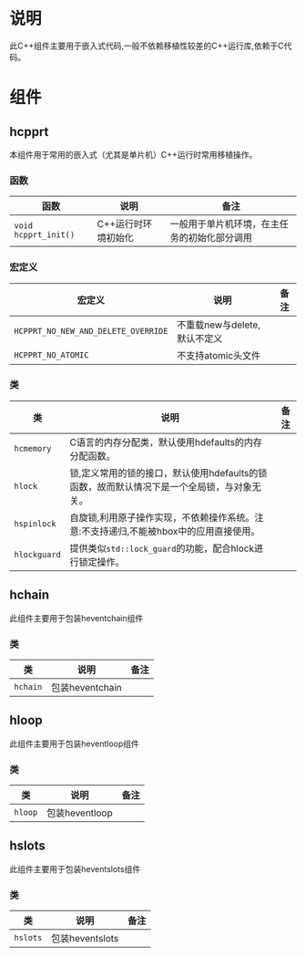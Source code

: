 # 说明

此C++组件主要用于嵌入式代码,一般不依赖移植性较差的C++运行库,依赖于C代码。

# 组件

## hcpprt

本组件用于常用的嵌入式（尤其是单片机）C++运行时常用移植操作。

### 函数

| 函数                 | 说明                | 备注                                         |
| -------------------- | ------------------- | -------------------------------------------- |
| `void hcpprt_init()` | C++运行时环境初始化 | 一般用于单片机环境，在主任务的初始化部分调用 |

### 宏定义

| 宏定义                              | 说明                         | 备注 |
| ----------------------------------- | ---------------------------- | ---- |
| `HCPPRT_NO_NEW_AND_DELETE_OVERRIDE` | 不重载new与delete,默认不定义 |      |
| `HCPPRT_NO_ATOMIC`                  | 不支持atomic头文件           |      |

### 类

| 类           | 说明                                                         | 备注 |
| ------------ | ------------------------------------------------------------ | ---- |
| `hcmemory`   | C语言的内存分配类，默认使用hdefaults的内存分配函数。         |      |
| `hlock`      | 锁,定义常用的锁的接口，默认使用hdefaults的锁函数，故而默认情况下是一个全局锁，与对象无关。 |      |
| `hspinlock`  | 自旋锁,利用原子操作实现，不依赖操作系统。注意:不支持递归,不能被hbox中的应用直接使用。 |      |
| `hlockguard` | 提供类似`std::lock_guard`的功能，配合hlock进行锁定操作。     |      |

## hchain

此组件主要用于包装heventchain组件

### 类

| 类       | 说明            | 备注 |
| -------- | --------------- | ---- |
| `hchain` | 包装heventchain |      |

## hloop

此组件主要用于包装heventloop组件

### 类

| 类      | 说明           | 备注 |
| ------- | -------------- | ---- |
| `hloop` | 包装heventloop |      |

## hslots

此组件主要用于包装heventslots组件

### 类

| 类       | 说明            | 备注 |
| -------- | --------------- | ---- |
| `hslots` | 包装heventslots |      |